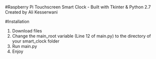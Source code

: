 #Raspberry Pi Touchscreen Smart Clock - Built with Tkinter & Python 2.7
Created by Ali Kesserwani


#Installation
1. Download files 
2. Change the main_root variable (Line 12 of main.py) to the directory of your smart_clock folder 
3. Run main.py
4. Enjoy
